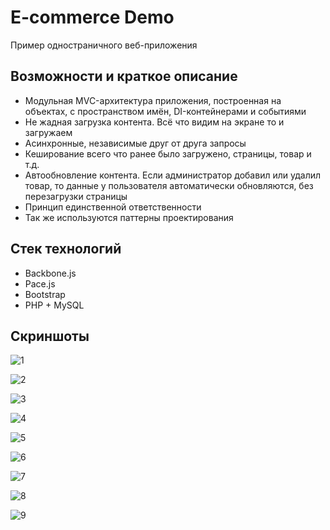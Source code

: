 # E-commerce Demo
Пример одностраничного веб-приложения

## Возможности и краткое описание
- Модульная MVC-архитектура приложения, построенная на объектах, с пространством имён, DI-контейнерами и событиями
- Не жадная загрузка контента. Всё что видим на экране то и загружаем
- Асинхронные, независимые друг от друга запросы
- Кеширование всего что ранее было загружено, страницы, товар и т.д.
- Автообновление контента. Если администратор добавил или удалил товар, то данные у пользователя автоматически обновляются, без перезагрузки страницы
- Принцип единственной ответственности
- Так же используются паттерны проектирования

## Стек технологий
* Backbone.js
* Pace.js
* Bootstrap
* PHP + MySQL

## Скриншоты

![1](/screenshots/5.jpg?raw=true)

![2](/screenshots/4.jpg?raw=true)

![3](/screenshots/3.jpg?raw=true)

![4](/screenshots/2.jpg?raw=true)

![5](/screenshots/1.jpg?raw=true)

![6](/screenshots/xp1.JPG?raw=true)

![7](/screenshots/xp2.JPG?raw=true)

![8](/screenshots/xp3.JPG?raw=true)

![9](/screenshots/xp4.JPG?raw=true)
